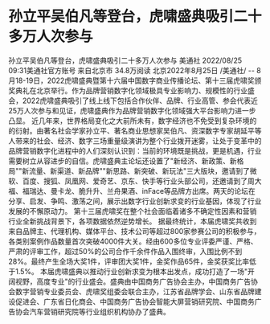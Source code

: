 # 孙立平吴伯凡等登台，虎啸盛典吸引二十多万人次参与

孙立平吴伯凡等登台，虎啸盛典吸引二十多万人次参与
美通社
2022/08/25 09:31美通社官方账号  来自北京市
34.8万阅读
北京2022年8月25日 /美通社/ -- 8月18-19日，2022虎啸盛典暨第十六届中国数字商业传播论坛、第十三届虎啸奖颁奖典礼在北京举行。作为品牌营销数字化领域极具专业影响力、规模性的行业盛会，2022虎啸盛典吸引了线上线下包括合作伙伴、品牌、行业高管、参会代表近25万人次参与和见证，虎啸盛典作为品牌营销数字化领域强大平台影响力进一步凸显。
近几年来，世界格局变化之大前所未有，数字经济也不免受到复杂环境的的衍射。由著名社会学家孙立平、著名商业思想家吴伯凡、资深数字专家胡延平等人带来的社会、经济、数字三场重量级演讲为整个行业拨开迷雾，让处于变革中的品牌营销数字化进程中的人们深刻认识到：当前的环境既是挑战，更是机遇，行业需要树立从容进步的自信。虎啸盛典主论坛还设置了"新经济、新政策、新格局""新流量、新渠道、新品牌""新思路、新突破、新玩法"三大版块，邀请到了微软、百度、搜狐、凤凰网、爱奇艺、京东、快手等行业头部公司，还邀请到了周大福、福瑞达、曼卡龙、脆升升、兰舟果酒、inFace等品牌方出席。两天的论坛在分享、启发、争鸣、激荡之间，展示出数字行业创新求变的行业基因，体现了行业发展的不懈原动力。
第十三届虎啸奖在整个社会面临着诸多不确定性因素和营销行业全新挑战背景下，各项数据依然逆势增长。 据最终统计，本届虎啸奖共收到来自品牌主、代理机构、媒体平台、技术公司等超过800家参赛公司的积极参与，各类别案例作品数量首次突破4000件大关。经由600多位专业评委严谨、严格、严肃的评审工作，超过50%的公司合作千余件作品入围终审，入围比例不到28%。最终产生全场大奖1件，评审团大奖1件，金奖作品65件，金奖获奖比率低于1.5%。
本届虎啸盛典以推动行业创新求变为根本出发点，成功打造了一场"开阔视野，高度专业"的行业盛会。盛典由中国商务广告协会主办，中国商务广告协会数字营销专业委员会、虎啸奖组委会联合主办，江苏省品牌学会、山东省品牌建设促进会、广东省日化商会、中国商务广告协会智能大屏营销研究院、中国商务广告协会汽车营销研究院等行业组织机构协办了盛典。
